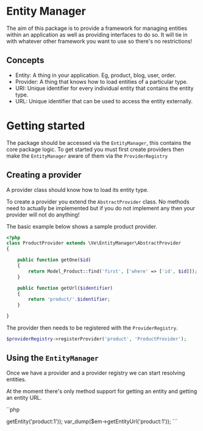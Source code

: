 # Entity Manager

The aim of this package is to provide a framework for managing entities within an application as well as providing
interfaces to do so. It will tie in with whatever other framework you want to use so there's no restrictions!

## Concepts

 - Entity: A thing in your application. Eg, product, blog, user, order.
 - Provider: A thing that knows how to load entities of a particular type.
 - URI: Unique identifier for every individual entity that contains the entity type.
 - URL: Unique identifier that can be used to access the entity externally.

# Getting started

The package should be accessed via the `EntityManager`, this contains the core package logic.
To get started you must first create providers then make the `EntityManager` aware of them via the `ProviderRegistry`

## Creating a provider

A provider class should know how to load its entity type.

To create a provider you extend the `AbstractProvider` class. No methods need to actually be implemented but if you do
not implement any then your provider will not do anything!

The basic example below shows a sample product provider.
```php
<?php
class ProductProvider extends \Ve\EntityManager\AbstractProvider
{

	public function getOne($id)
	{
		return Model_Product::find('first', ['where' => ['id', $id]]);
	}

	public function getUrl($identifier)
	{
		return 'product/'.$identifier;
	}

}
```

The provider then needs to be registered with the `ProviderRegistry`.
```php
$providerRegistry->registerProvider('product', 'ProductProvider');
```

## Using the `EntityManager`

Once we have a provider and a provider registry we can start resolving entities.

At the moment there's only method support for getting an entity and getting an entity URL.

``php
<?php

$registry = new ProviderRegistry;
// Register our providers here

$em = new EntityManager($registry);

var_dump($em->getEntity('product:1'));
var_dump($em->getEntityUrl('product:1'));
```
